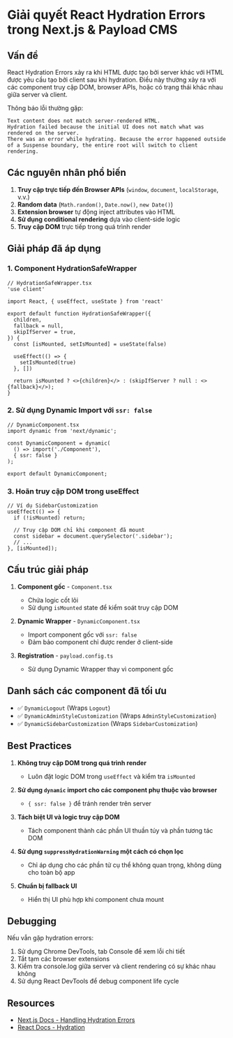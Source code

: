 # Giải quyết React Hydration Errors trong Next.js & Payload CMS

## Vấn đề 

React Hydration Errors xảy ra khi HTML được tạo bởi server khác với HTML được yêu cầu tạo bởi client sau khi hydration. Điều này thường xảy ra với các component truy cập DOM, browser APIs, hoặc có trạng thái khác nhau giữa server và client.

Thông báo lỗi thường gặp:
```
Text content does not match server-rendered HTML.
Hydration failed because the initial UI does not match what was rendered on the server.
There was an error while hydrating. Because the error happened outside of a Suspense boundary, the entire root will switch to client rendering.
```

## Các nguyên nhân phổ biến

1. **Truy cập trực tiếp đến Browser APIs** (`window`, `document`, `localStorage`, v.v.)
2. **Random data** (`Math.random()`, `Date.now()`, `new Date()`)
3. **Extension browser** tự động inject attributes vào HTML
4. **Sử dụng conditional rendering** dựa vào client-side logic
5. **Truy cập DOM** trực tiếp trong quá trình render

## Giải pháp đã áp dụng

### 1. Component HydrationSafeWrapper

```tsx
// HydrationSafeWrapper.tsx
'use client'

import React, { useEffect, useState } from 'react'

export default function HydrationSafeWrapper({
  children,
  fallback = null,
  skipIfServer = true,
}) {
  const [isMounted, setIsMounted] = useState(false)

  useEffect(() => {
    setIsMounted(true)
  }, [])

  return isMounted ? <>{children}</> : (skipIfServer ? null : <>{fallback}</>);
}
```

### 2. Sử dụng Dynamic Import với `ssr: false`

```tsx
// DynamicComponent.tsx
import dynamic from 'next/dynamic';

const DynamicComponent = dynamic(
  () => import('./Component'),
  { ssr: false }
);

export default DynamicComponent;
```

### 3. Hoãn truy cập DOM trong useEffect

```tsx
// Ví dụ SidebarCustomization
useEffect(() => {
  if (!isMounted) return;
  
  // Truy cập DOM chỉ khi component đã mount
  const sidebar = document.querySelector('.sidebar');
  // ...
}, [isMounted]);
```

## Cấu trúc giải pháp

1. **Component gốc** - `Component.tsx`
   - Chứa logic cốt lõi
   - Sử dụng `isMounted` state để kiểm soát truy cập DOM

2. **Dynamic Wrapper** - `DynamicComponent.tsx`  
   - Import component gốc với `ssr: false`
   - Đảm bảo component chỉ được render ở client-side

3. **Registration** - `payload.config.ts`
   - Sử dụng Dynamic Wrapper thay vì component gốc

## Danh sách các component đã tối ưu

- ✅ `DynamicLogout` (Wraps `Logout`)
- ✅ `DynamicAdminStyleCustomization` (Wraps `AdminStyleCustomization`)
- ✅ `DynamicSidebarCustomization` (Wraps `SidebarCustomization`)

## Best Practices

1. **Không truy cập DOM trong quá trình render**
   - Luôn đặt logic DOM trong `useEffect` và kiểm tra `isMounted`

2. **Sử dụng `dynamic` import cho các component phụ thuộc vào browser**
   - `{ ssr: false }` để tránh render trên server

3. **Tách biệt UI và logic truy cập DOM**
   - Tách component thành các phần UI thuần túy và phần tương tác DOM

4. **Sử dụng `suppressHydrationWarning` một cách có chọn lọc**
   - Chỉ áp dụng cho các phần tử cụ thể không quan trọng, không dùng cho toàn bộ app

5. **Chuẩn bị fallback UI**
   - Hiển thị UI phù hợp khi component chưa mount

## Debugging

Nếu vẫn gặp hydration errors:

1. Sử dụng Chrome DevTools, tab Console để xem lỗi chi tiết
2. Tắt tạm các browser extensions
3. Kiểm tra console.log giữa server và client rendering có sự khác nhau không
4. Sử dụng React DevTools để debug component life cycle

## Resources

- [Next.js Docs - Handling Hydration Errors](https://nextjs.org/docs/messages/react-hydration-error)
- [React Docs - Hydration](https://react.dev/reference/react-dom/hydrate)
